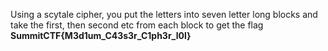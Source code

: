 Using a scytale cipher, you put the letters into seven letter long blocks and take the first, then second etc from each block to get the flag
**SummitCTF{M3d1um_C43s3r_C1ph3r_l0l}**
